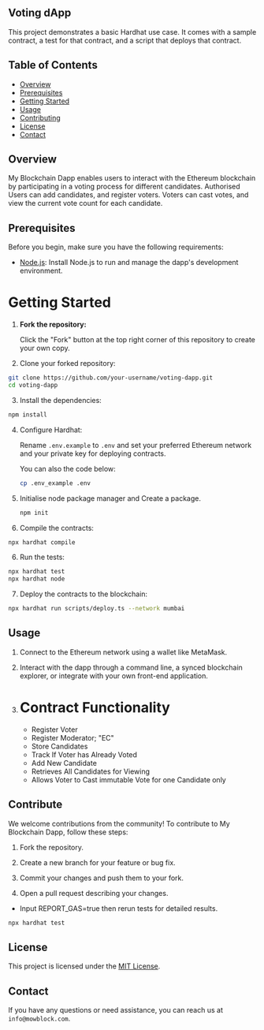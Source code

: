 ## Voting dApp
This project demonstrates a basic Hardhat use case. It comes with a sample contract, a test for that contract, and a script that deploys that contract.


## Table of Contents

- [Overview](#overview)
- [Prerequisites](#prerequisites)
- [Getting Started](#getting-started)
- [Usage](#usage)
- [Contributing](#contributing)
- [License](#license)
- [Contact](#contact)

## Overview

My Blockchain Dapp enables users to interact with the Ethereum blockchain by participating in a voting process for different candidates. Authorised Users can add candidates, and register voters. Voters can cast votes, and view the current vote count for each candidate.

## Prerequisites

Before you begin, make sure you have the following requirements:

- [Node.js](https://nodejs.org/): Install Node.js to run and manage the dapp's development environment.

# Getting Started

1. **Fork the repository:**

   Click the "Fork" button at the top right corner of this repository to create your own copy.

2. Clone your forked repository:

```sh
git clone https://github.com/your-username/voting-dapp.git
cd voting-dapp
```

3. Install the dependencies:

```sh
npm install
```

4. Configure Hardhat:

   Rename `.env.example` to `.env` and set your preferred Ethereum network and your private key for deploying contracts. 

   You can also the code below:

    ```sh
    cp .env_example .env
    ```
5. Initialise node package manager and Create a package.
    ```sh
    npm init
    ```
6. Compile the contracts:
```sh
npx hardhat compile
```

6. Run the tests:

```sh
npx hardhat test
npx hardhat node
```

7. Deploy the contracts to the blockchain:

```sh
npx hardhat run scripts/deploy.ts --network mumbai
```

## Usage

1. Connect to the Ethereum network using a wallet like MetaMask.

2. Interact with the dapp through a command line, a synced blockchain explorer, or integrate with your own front-end application.

3. # Contract Functionality

    -   Register Voter
    -   Register Moderator; "EC"
    -   Store Candidates
    -   Track If Voter has Already Voted
    -   Add New Candidate
    -   Retrieves All Candidates for Viewing
    -   Allows Voter to Cast immutable Vote for one Candidate only

## Contribute

We welcome contributions from the community! To contribute to My Blockchain Dapp, follow these steps:

1. Fork the repository.

2. Create a new branch for your feature or bug fix.

3. Commit your changes and push them to your fork.

4. Open a pull request describing your changes.

- Input REPORT_GAS=true then rerun tests for detailed results.
 ```sh
 npx hardhat test
 ```


## License

This project is licensed under the [MIT License](LICENSE).

## Contact

If you have any questions or need assistance, you can reach us at `info@mowblock.com`.

 